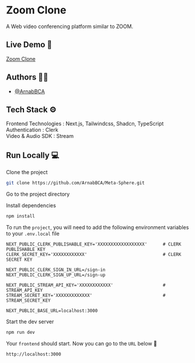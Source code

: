 
# Zoom Clone

A Web video conferencing platform similar to ZOOM.

## Live Demo 🍿
[Zoom Clone](https://zoom-meet-clone.vercel.app/)

## Authors 🧑‍💻

- [@ArnabBCA](https://github.com/ArnabBCA)

## Tech Stack ⚙️

Frontend Technologies : Next.js, Tailwindcss, Shadcn, TypeScript <br /> Authentication : Clerk <br /> Video & Audio SDK : Stream

## Run Locally 💻

Clone the project

```bash
git clone https://github.com/ArnabBCA/Meta-Sphere.git
```

Go to the project directory

Install dependencies

```bash
npm install
```

To run the `project`, you will need to add the following environment variables to your `.env.local` file

```
NEXT_PUBLIC_CLERK_PUBLISHABLE_KEY='XXXXXXXXXXXXXXXXXX'      # CLERK PUBLISHABLE KEY        
CLERK_SECRET_KEY='XXXXXXXXXXXX'                             # CLERK SECRET KEY

NEXT_PUBLIC_CLERK_SIGN_IN_URL=/sign-in
NEXT_PUBLIC_CLERK_SIGN_UP_URL=/sign-up
                                      
NEXT_PUBLIC_STREAM_API_KEY='XXXXXXXXXXXX'                   # STREAM_API_KEY
STREAM_SECRET_KEY='XXXXXXXXXXXXX'                           # STREAM_SECRET_KEY

NEXT_PUBLIC_BASE_URL=localhost:3000
```
Start the dev server

```bash
npm run dev
```
Your `frontend` should start. Now you can go to the `URL` below 🎉

```bash
http://localhost:3000
```
